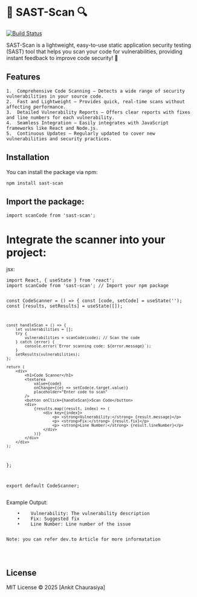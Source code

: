 <h1 class="code-line" data-line-start=0 data-line-end=1 ><a id="_SASTScan__0"></a>📜 SAST-Scan 🔍</h1>
<p class="has-line-data" data-line-start="2" data-line-end="3"><a href="https://travis-ci.org/joemccann/dillinger"><img src="https://travis-ci.org/joemccann/dillinger.svg?branch=master" alt="Build Status"></a></p>
<p class="has-line-data" data-line-start="4" data-line-end="5">SAST-Scan is a lightweight, easy-to-use static application security testing (SAST) tool that helps you scan your code for vulnerabilities, providing instant feedback to improve code security! 🚀</p>
<h2 class="code-line" data-line-start=7 data-line-end=8 ><a id="Features_7"></a>Features</h2>
<pre><code>1.  Comprehensive Code Scanning – Detects a wide range of security vulnerabilities in your source code.
2.  Fast and Lightweight – Provides quick, real-time scans without affecting performance.
3.  Detailed Vulnerability Reports – Offers clear reports with fixes and line numbers for each vulnerability.
4.  Seamless Integration – Easily integrates with JavaScript frameworks like React and Node.js.
5.  Continuous Updates – Regularly updated to cover new vulnerabilities and security practices.
</code></pre>
<h2 class="code-line" data-line-start=19 data-line-end=20 ><a id="Installation_19"></a>Installation</h2>
<p class="has-line-data" data-line-start="21" data-line-end="22">You can install the package via npm:</p>
<pre><code class="has-line-data" data-line-start="24" data-line-end="26" class="language-sh">npm install sast-scan
</code></pre>
<h2 class="code-line" data-line-start=26 data-line-end=27 ><a id="Import_the_package_26"></a>Import the package:</h2>
<pre><code class="has-line-data" data-line-start="29" data-line-end="31" class="language-js"><span class="hljs-keyword">import</span> scanCode <span class="hljs-keyword">from</span> <span class="hljs-string">'sast-scan'</span>;
</code></pre>
<h1 class="code-line" data-line-start=35 data-line-end=36 ><a id="Integrate_the_scanner_into_your_project_35"></a>Integrate the scanner into your project:</h1>
<p class="has-line-data" data-line-start="38" data-line-end="39">jsx:</p>
<pre><code class="has-line-data" data-line-start="41" data-line-end="82" class="language-js">import React, { useState } from 'react';
import scanCode from 'sast-scan'; // Import your npm package

const CodeScanner = () => {
    const [code, setCode] = useState('');
    const [results, setResults] = useState([]);

    const handleScan = () => {
        let vulnerabilities = [];
        try {
            vulnerabilities = scanCode(code); // Scan the code
        } catch (error) {
            console.error(`Error scanning code: ${error.message}`);
        }
        setResults(vulnerabilities);
    };

    return (
        <div>
            <h1>Code Scanner</h1>
            <textarea
                value={code}
                onChange={(e) => setCode(e.target.value)}
                placeholder="Enter code to scan"
            />
            <button onClick={handleScan}>Scan Code</button>
            <div>
                {results.map((result, index) => (
                    <div key={index}>
                        <p> <strong>Vulnerability:</strong> {result.message}</p>
                        <p> <strong>Fix:</strong> {result.fix}</p>
                        <p> <strong>Line Number:</strong> {result.lineNumber}</p>
                    </div>
                ))}
            </div>
        </div>
    );
};

export default CodeScanner;
</code></pre>
<p class="has-line-data" data-line-start="83" data-line-end="84">Example Output:</p>
<pre><code class="has-line-data" data-line-start="86" data-line-end="91" class="language-sh">    •    Vulnerability: The vulnerability description
    •    Fix: Suggested fix
    •    Line Number: Line number of the issue

Note: you can refer dev.to Article for more informatation

</code></pre>
<h2 class="code-line" data-line-start=92 data-line-end=93 ><a id="License_92"></a>License</h2>
<p class="has-line-data" data-line-start="94" data-line-end="95">MIT License © 2025 [Ankit Chaurasiya]</p>
